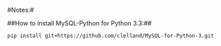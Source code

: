 #Notes:#

##How to install MySQL-Python for Python 3.3:##
```
pip install git+https://github.com/clelland/MySQL-for-Python-3.git
```

